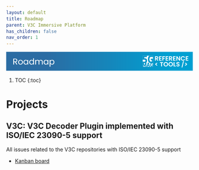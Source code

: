 ```yaml
---
layout: default
title: Roadmap
parent: V3C Immersive Platform
has_children: false
nav_order: 1
---
```

<img src="../../assets/images/Banner_Roadmap.png" /> 

1. TOC
{:toc}

# Projects
## V3C: V3C Decoder Plugin implemented with ISO/IEC 23090-5 support

All issues related to the V3C repositories with ISO/IEC 23090-5 support
* [Kanban board](https://github.com/orgs/5G-MAG/projects/38)
